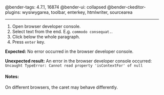 @bender-tags: 4.7.1, 16874
@bender-ui: collapsed
@bender-ckeditor-plugins: wysiwygarea, toolbar, enterkey, htmlwriter, sourcearea

---

1. Open browser developer console.
1. Select text from the end. E.g. `commodo consequat.`.
2. Click below the whole paragraph.
3. Press `enter` key.

**Expected:** No error occurred in the browser developer console.

**Unexpected result:** An error in the browser developer console occurred: `Uncaught TypeError: Cannot read property 'isContextFor' of null`

#### Notes:
On different browsers, the caret may behave differently.

